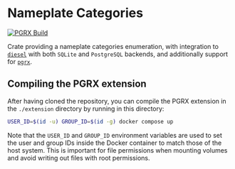 # Nameplate Categories

[![PGRX Build](https://github.com/earth-metabolome-initiative/emi-monorepo/actions/workflows/pgrx-build-nameplate_categories.yml/badge.svg)](https://github.com/earth-metabolome-initiative/emi-monorepo/actions/workflows/pgrx-build-nameplate_categories.yml)

Crate providing a nameplate categories enumeration, with integration to [`diesel`](https://github.com/diesel-rs/diesel) with both `SQLite` and `PostgreSQL` backends, and additionally support for [`pgrx`](https://github.com/pgcentralfoundation/pgrx).

## Compiling the PGRX extension

After having cloned the repository, you can compile the PGRX extension in the `./extension` directory by running in this directory:

```bash
USER_ID=$(id -u) GROUP_ID=$(id -g) docker compose up
```

Note that the `USER_ID` and `GROUP_ID` environment variables are used to set the user and group IDs inside the Docker container to match those of the host system. This is important for file permissions when mounting volumes and avoid writing out files with root permissions.
